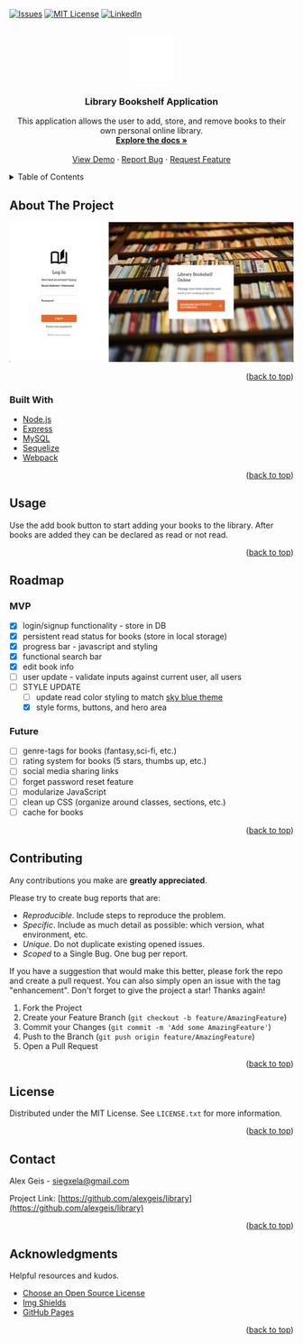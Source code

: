 <div id="top"></div>

<!-- PROJECT SHIELDS -->
<!--
*** using markdown "reference style" links for readability.
*** Reference links are enclosed in brackets [ ] instead of parentheses ( ).
*** See the bottom of this document for the declaration of the reference variables
*** https://www.markdownguide.org/basic-syntax/#reference-style-links
-->

<!-- [![Contributors][contributors-shield]][contributors-url]
[![Forks][forks-shield]][forks-url]
[![Stargazers][stars-shield]][stars-url] -->

[![Issues][issues-shield]][issues-url]
[![MIT License][license-shield]][license-url]
[![LinkedIn][linkedin-shield]][linkedin-url]

<!-- PROJECT LOGO -->
<br />
<div align="center">
  <a href="alexgeis.github.io/library/">
    <img src="./client/src/assets/icons/book-white.png" alt="Logo" width="80" height="80">
  </a>

<h3 align="center">Library Bookshelf Application</h3>

  <p align="center">
    This application allows the user to add, store, and remove books to their own personal online library.
    <br />
    <a href="https://github.com/alexgeis/library"><strong>Explore the docs »</strong></a>
    <br />
    <br />
    <a id="deployed_link" href="alexgeis.github.io/library/">View Demo</a>
    ·
    <a href="https://github.com/alexgeis/library/issues">Report Bug</a>
    ·
    <a href="https://github.com/alexgeis/library/issues">Request Feature</a>
  </p>
</div>

<!-- TABLE OF CONTENTS -->
<details>
  <summary>Table of Contents</summary>
  <ol>
    <li>
      <a href="#about-the-project">About The Project</a>
      <ul>
      </ul>
    </li>
    <li><a href="#built-with">Built With</a></li>
    <!-- <li>
      <a href="#getting-started">Getting Started</a>
      <ul>
        <li><a href="#prerequisites">Prerequisites</a></li>
        <li><a href="#installation">Installation</a></li>
      </ul>
    </li> -->
    <li><a href="#usage">Usage</a></li>
    <li><a href="#roadmap">Roadmap</a></li>
    <li><a href="#contributing">Contributing</a></li>
    <li><a href="#license">License</a></li>
    <li><a href="#contact">Contact</a></li>
    <li><a href="#acknowledgments">Acknowledgments</a></li>
  </ol>
</details>

<!-- ABOUT THE PROJECT -->

## About The Project

[![Product Name Screen Shot][product-screenshot]](alexgeis.github.io/library/)

<p align="right">(<a href="#top">back to top</a>)</p>

### Built With

<!-- - [React.js](https://reactjs.org/) -->
<!-- - [Bootstrap](https://getbootstrap.com) -->
<!-- - [MongoDB](https://www.mongodb.com/) -->

- [Node.js](https://nodejs.dev/)
- [Express](https://expressjs.com/)
- [MySQL](https://www.mysql.com/)
- [Sequelize](https://sequelize.org/)
- [Webpack](https://webpack.js.org/)
<!-- - [JQuery](https://jquery.com) -->

<p align="right">(<a href="#top">back to top</a>)</p>

<!-- GETTING STARTED -->
<!--
## Getting Started

Instructions on setting up your project locally.
To get a local copy up and running follow these simple example steps.

### Prerequisites

This is an example of how to list things you need to use the software and how to install them.

- npm
  ```sh
  npm install npm@latest -g
  ```

### Installation

1. Get a free API Key at [https://example.com](https://example.com)
2. Clone the repo
   ```sh
   git clone https://github.com/alexgeis/library.git
   ```
3. Install NPM packages
   ```sh
   npm install
   ```
4. Enter your API in `config.js`
   ```js
   const API_KEY = "ENTER YOUR API";
   ```

<p align="right">(<a href="#top">back to top</a>)</p> -->

<!-- USAGE EXAMPLES -->

## Usage

Use the add book button to start adding your books to the library. After books are added they can be declared as read or not read.

<!-- _For more examples, please refer to the [Documentation](https://example.com)_ -->

<p align="right">(<a href="#top">back to top</a>)</p>

<!-- ROADMAP -->

## Roadmap

### MVP

- [x] login/signup functionality - store in DB
- [x] persistent read status for books (store in local storage)
- [x] progress bar - javascript and styling
- [x] functional search bar
- [x] edit book info
- [ ] user update - validate inputs against current user, all users
- [ ] STYLE UPDATE
  - [ ] update read color styling to match [sky blue theme](https://tailwindcss.com/docs/customizing-colors)
  - [x] style forms, buttons, and hero area

### Future

- [ ] genre-tags for books (fantasy,sci-fi, etc.)
- [ ] rating system for books (5 stars, thumbs up, etc.)
- [ ] social media sharing links
- [ ] forget password reset feature
- [ ] modularize JavaScript
- [ ] clean up CSS (organize around classes, sections, etc.)
- [ ] cache for books

<!-- See the [open issues](https://github.com/alexgeis/library/issues) for a full list of proposed features (and known issues). -->

<p align="right">(<a href="#top">back to top</a>)</p>

<!-- CONTRIBUTING -->

## Contributing

Any contributions you make are **greatly appreciated**.

Please try to create bug reports that are:

- _Reproducible_. Include steps to reproduce the problem.
- _Specific_. Include as much detail as possible: which version, what environment, etc.
- _Unique_. Do not duplicate existing opened issues.
- _Scoped_ to a Single Bug. One bug per report.

If you have a suggestion that would make this better, please fork the repo and create a pull request. You can also simply open an issue with the tag "enhancement".
Don't forget to give the project a star! Thanks again!

1. Fork the Project
2. Create your Feature Branch (`git checkout -b feature/AmazingFeature`)
3. Commit your Changes (`git commit -m 'Add some AmazingFeature'`)
4. Push to the Branch (`git push origin feature/AmazingFeature`)
5. Open a Pull Request

<p align="right">(<a href="#top">back to top</a>)</p>

<!-- LICENSE -->

## License

Distributed under the MIT License. See `LICENSE.txt` for more information.

<p align="right">(<a href="#top">back to top</a>)</p>

<!-- CONTACT -->

## Contact

Alex Geis - siegxela@gmail.com

Project Link: [https://github.com/alexgeis/library](https://github.com/alexgeis/library)

<p align="right">(<a href="#top">back to top</a>)</p>

<!-- ACKNOWLEDGMENTS -->

## Acknowledgments

Helpful resources and kudos.

- [Choose an Open Source License](https://choosealicense.com)
- [Img Shields](https://shields.io)
- [GitHub Pages](https://pages.github.com)

<p align="right">(<a href="#top">back to top</a>)</p>

<!-- MARKDOWN LINKS & IMAGES -->
<!-- https://www.markdownguide.org/basic-syntax/#reference-style-links -->

<!-- [contributors-shield]: https://img.shields.io/github/contributors/alexgeis/library.svg?style=for-the-badge
[contributors-url]: https://github.com/alexgeis/library/graphs/contributors
[forks-shield]: https://img.shields.io/github/forks/alexgeis/library.svg?style=for-the-badge
[forks-url]: https://github.com/alexgeis/library/network/members
[stars-shield]: https://img.shields.io/github/stars/alexgeis/library.svg?style=for-the-badge
[stars-url]: https://github.com/alexgeis/library/stargazers -->

[issues-shield]: https://img.shields.io/github/issues/alexgeis/library.svg?style=for-the-badge
[issues-url]: https://github.com/alexgeis/library/issues
[license-shield]: https://img.shields.io/github/license/alexgeis/library.svg?style=for-the-badge
[license-url]: https://github.com/alexgeis/library/blob/master/LICENSE.txt
[linkedin-shield]: https://img.shields.io/badge/-LinkedIn-black.svg?style=for-the-badge&logo=linkedin&colorB=555
[linkedin-url]: https://linkedin.com/in/alexngeis
[product-screenshot]: ./client/src/assets/img/library-login-screenshot.png
